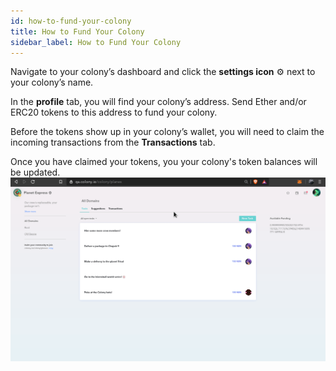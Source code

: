 ```yaml
---
id: how-to-fund-your-colony
title: How to Fund Your Colony
sidebar_label: How to Fund Your Colony
---
```

Navigate to your colony’s dashboard and click the **settings icon** ⚙ next to your colony’s name.

In the **profile** tab, you will find your colony’s address. Send Ether and/or ERC20 tokens to this address to fund your colony.

Before the tokens show up in your colony’s wallet, you will need to claim the incoming transactions from the **Transactions** tab.

Once you have claimed your tokens, you your colony's token balances will be updated.
![add funding to a task](assets/how-to-fund-your-colony/1.gif)
